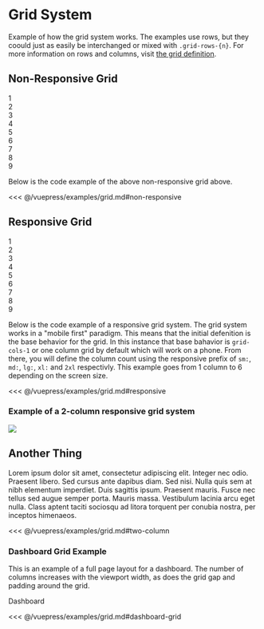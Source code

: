 # Grid System

Example of how the grid system works. The examples use rows, but they coould just as easily be interchanged or mixed with `.grid-rows-{n}`. For more information on rows and columns, visit [the grid definition](/css-documentation/grid/grid-template-columns.html).

## Non-Responsive Grid

<section class="mds">
  <!-- #region non-responsive -->
  <div class="grid grid-flow-row grid-cols-3 gap-4 text-center mt-20">
    <div class="rounded py-4 text-center bg-primary-inverted text-primary-inverted">1</div>
    <div class="rounded py-4 text-center bg-primary-inverted text-primary-inverted">2</div>
    <div class="rounded py-4 text-center bg-primary-inverted text-primary-inverted">3</div>
    <div class="rounded py-4 text-center bg-primary-inverted text-primary-inverted">4</div>
    <div class="rounded py-4 text-center bg-primary-inverted text-primary-inverted">5</div>
    <div class="rounded py-4 text-center bg-primary-inverted text-primary-inverted">6</div>
    <div class="rounded py-4 text-center bg-primary-inverted text-primary-inverted">7</div>
    <div class="rounded py-4 text-center bg-primary-inverted text-primary-inverted">8</div>
    <div class="rounded py-4 text-center bg-primary-inverted text-primary-inverted">9</div>
  </div>
  <!-- #endregion non-responsive -->
</section>

Below is the code example of the above non-responsive grid above.

<<< @/vuepress/examples/grid.md#non-responsive

## Responsive Grid

<section class="mds">
  <!-- #region responsive -->
  <div
    class="grid grid-flow-row grid-cols-1 gap-4 text-center sm:grid-cols-2 md:grid-cols-3 lg:grid-cols-4 xl:grid-cols-5 2xl:grid-cols-6 mt-20"
  >
    <div class="rounded py-4 text-center bg-primary-inverted text-primary-inverted">1</div>
    <div class="rounded py-4 text-center bg-primary-inverted text-primary-inverted">2</div>
    <div class="rounded py-4 text-center bg-primary-inverted text-primary-inverted">3</div>
    <div class="rounded py-4 text-center bg-primary-inverted text-primary-inverted">4</div>
    <div class="rounded py-4 text-center bg-primary-inverted text-primary-inverted">5</div>
    <div class="rounded py-4 text-center bg-primary-inverted text-primary-inverted">6</div>
    <div class="rounded py-4 text-center bg-primary-inverted text-primary-inverted">7</div>
    <div class="rounded py-4 text-center bg-primary-inverted text-primary-inverted">8</div>
    <div class="rounded py-4 text-center bg-primary-inverted text-primary-inverted">9</div>
  </div>
  <!-- #endregion responsive -->
</section>

Below is the code example of a responsive grid system. The grid system works in a "mobile first" paradigm. This means that the initial defenition is the base behavior for the grid. In this instance that base bahavior is `grid-cols-1` or one column grid by default which will work on a phone. From there, you will define the column count using the responsive prefix of `sm:`, `md:`, `lg:`, `xl:` and `2xl` respectivly. This example goes from 1 column to 6 depending on the screen size.

<<< @/vuepress/examples/grid.md#responsive

### Example of a 2-column responsive grid system

<section class="mds">
  <div class="mt-40">
    <!-- #region two-column -->
    <div class="grid grid-cols-1 gap-0 sm:grid-cols-5 sm:gap-56">
      <div class="col-span-2 border-b-2 mb-20 text-center border-primary-bg-dark bg-white sm:border-2 sm:rounded">
        <img src="https://picsum.photos/320" class="w-full h-full object-cover">
      </div>
      <div class="col-span-3">
        <h2 class="mt-0">Another Thing</h2>
        <p>Lorem ipsum dolor sit amet, consectetur adipiscing elit. Integer nec odio. Praesent libero. Sed cursus ante dapibus diam. Sed nisi. Nulla quis sem at nibh elementum imperdiet. Duis sagittis ipsum. Praesent mauris. Fusce nec tellus sed augue semper porta. Mauris massa. Vestibulum lacinia arcu eget nulla. Class aptent taciti sociosqu ad litora torquent per conubia nostra, per inceptos himenaeos. </p>
      </div>
    </div>
    <!-- #endregion two-column -->
  </div>
</section>

<<< @/vuepress/examples/grid.md#two-column

### Dashboard Grid Example

This is an example of a full page layout for a dashboard. The number of columns increases with the
viewport width, as does the grid gap and padding around the grid.

<section class="mds full-width">
  <div class="mt-40 shadow-24 w-screen">
    <!-- #region dashboard-grid -->
    <mx-page-header pattern class="shadow-2">Dashboard</mx-page-header>
    <div class="p-24 md:p-40 xl:p-72">
      <div class="grid grid-cols-1 gap-16 md:grid-cols-2 md:gap-24 2xl:grid-cols-3 2xl:gap-40">
        <div class="elevation8 min-w-full p-24" v-for="n in 5" :key="'chart-' + n">
          <mx-chart type="line" :data.prop="chartData" :options.prop="chartOptions" />
        </div>
      </div>
    </div>
    <!-- #endregion dashboard-grid -->
  </div>
</section>

<<< @/vuepress/examples/grid.md#dashboard-grid

<script>
export default {
  data() {
    return {
      chartData: {
        labels: ['May', 'Jun', 'Jul', 'Aug', 'Sep', 'Oct', 'Nov', 'Dec'],
        datasets: [
          {
            label: 'Example data',
            data: [340, 930, 732, 321, 451, 482, 513, 397],
            borderColor: '#0457af'
          },
        ]
      },
      chartOptions: {
        plugins: {
          legend: {
            display: false
          }
        }
      }
    }
  }
}
</script>

<style scoped>
div.theme-default-content:not(.custom) {
    max-width: 100%;
}
div.theme-default-content:not(.custom) > *:not(.full-width) {
    max-width: 920px;
}
</style>
